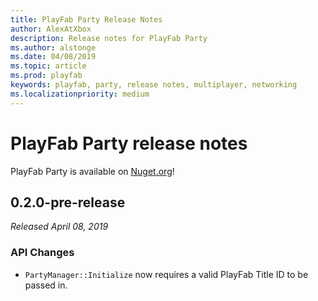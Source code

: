 ```yaml
---
title: PlayFab Party Release Notes
author: AlexAtXbox
description: Release notes for PlayFab Party
ms.author: alstonge
ms.date: 04/08/2019
ms.topic: article
ms.prod: playfab
keywords: playfab, party, release notes, multiplayer, networking
ms.localizationpriority: medium
---
```


# PlayFab Party release notes

PlayFab Party is available on [Nuget.org](https://www.nuget.org/profiles/PlayFab)!

## 0.2.0-pre-release

*Released April 08, 2019*

### API Changes

* `PartyManager::Initialize` now requires a valid PlayFab Title ID to be passed in.